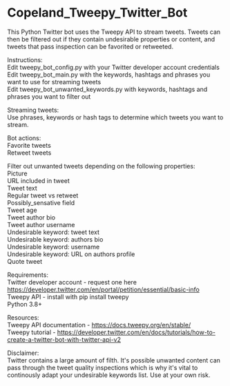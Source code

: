 # Copeland_Tweepy_Twitter_Bot
This Python Twitter bot uses the Tweepy API to stream tweets. Tweets can then be filtered out if they contain undesirable properties or content, and tweets that pass inspection can be favorited or retweeted.

Instructions:<br>
Edit tweepy_bot_config.py with your Twitter developer account credentials<br>
Edit tweepy_bot_main.py with the keywords, hashtags and phrases you want to use for streaming tweets<br>
Edit tweepy_bot_unwanted_keywords.py with keywords, hashtags and phrases you want to filter out<br>


Streaming tweets:<br>
Use phrases, keywords or hash tags to determine which tweets you want to stream.<br>


Bot actions:<br>
Favorite tweets<br>
Retweet tweets<br>

Filter out unwanted tweets depending on the following properties:<br>
Picture<br>
URL included in tweet<br>
Tweet text<br>
Regular tweet vs retweet<br>
Possibly_sensative field<br>
Tweet age<br>
Tweet author bio<br>
Tweet author username<br>
Undesirable keyword: tweet text<br>
Undesirable keyword: authors bio<br>
Undesirable keyword: username<br>
Undesirable keyword: URL on authors profile<br>
Quote tweet<br>


Requirements:<br>
Twitter developer account - request one here https://developer.twitter.com/en/portal/petition/essential/basic-info <br>
Tweepy API - install with pip install tweepy <br>
Python 3.8+<br>

Resources:<br>
Tweepy API documentation - https://docs.tweepy.org/en/stable/ <br>
Tweepy tutorial - https://developer.twitter.com/en/docs/tutorials/how-to-create-a-twitter-bot-with-twitter-api-v2

Disclaimer:<br>
Twitter contains a large amount of filth. It's possible unwanted content can pass through the tweet quality inspections which is why it's vital to continously adapt your undesirable keywords list. Use at your own risk.
